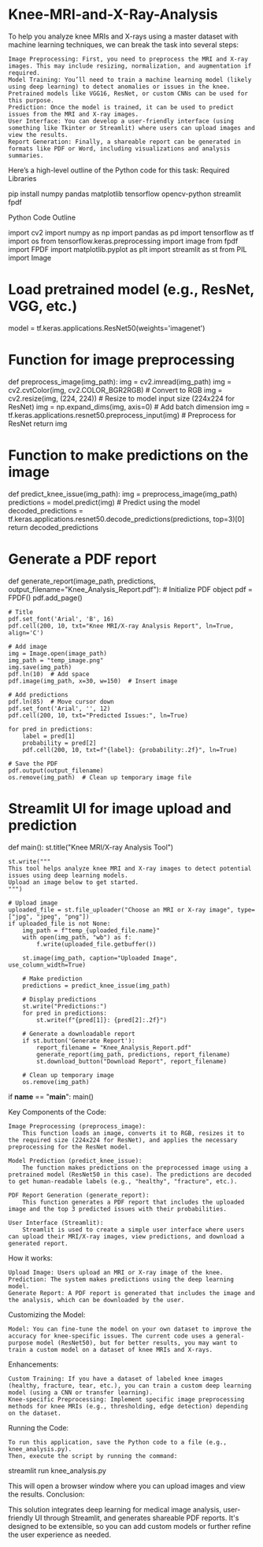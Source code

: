# Knee-MRI-and-X-Ray-Analysis
To help you analyze knee MRIs and X-rays using a master dataset with machine learning techniques, we can break the task into several steps:

    Image Preprocessing: First, you need to preprocess the MRI and X-ray images. This may include resizing, normalization, and augmentation if required.
    Model Training: You’ll need to train a machine learning model (likely using deep learning) to detect anomalies or issues in the knee. Pretrained models like VGG16, ResNet, or custom CNNs can be used for this purpose.
    Prediction: Once the model is trained, it can be used to predict issues from the MRI and X-ray images.
    User Interface: You can develop a user-friendly interface (using something like Tkinter or Streamlit) where users can upload images and view the results.
    Report Generation: Finally, a shareable report can be generated in formats like PDF or Word, including visualizations and analysis summaries.

Here’s a high-level outline of the Python code for this task:
Required Libraries

pip install numpy pandas matplotlib tensorflow opencv-python streamlit fpdf

Python Code Outline

import cv2
import numpy as np
import pandas as pd
import tensorflow as tf
import os
from tensorflow.keras.preprocessing import image
from fpdf import FPDF
import matplotlib.pyplot as plt
import streamlit as st
from PIL import Image

# Load pretrained model (e.g., ResNet, VGG, etc.)
model = tf.keras.applications.ResNet50(weights='imagenet')

# Function for image preprocessing
def preprocess_image(img_path):
    img = cv2.imread(img_path)
    img = cv2.cvtColor(img, cv2.COLOR_BGR2RGB)  # Convert to RGB
    img = cv2.resize(img, (224, 224))  # Resize to model input size (224x224 for ResNet)
    img = np.expand_dims(img, axis=0)  # Add batch dimension
    img = tf.keras.applications.resnet50.preprocess_input(img)  # Preprocess for ResNet
    return img

# Function to make predictions on the image
def predict_knee_issue(img_path):
    img = preprocess_image(img_path)
    predictions = model.predict(img)  # Predict using the model
    decoded_predictions = tf.keras.applications.resnet50.decode_predictions(predictions, top=3)[0]
    return decoded_predictions

# Generate a PDF report
def generate_report(image_path, predictions, output_filename="Knee_Analysis_Report.pdf"):
    # Initialize PDF object
    pdf = FPDF()
    pdf.add_page()

    # Title
    pdf.set_font('Arial', 'B', 16)
    pdf.cell(200, 10, txt="Knee MRI/X-ray Analysis Report", ln=True, align='C')

    # Add image
    img = Image.open(image_path)
    img_path = "temp_image.png"
    img.save(img_path)
    pdf.ln(10)  # Add space
    pdf.image(img_path, x=30, w=150)  # Insert image

    # Add predictions
    pdf.ln(85)  # Move cursor down
    pdf.set_font('Arial', '', 12)
    pdf.cell(200, 10, txt="Predicted Issues:", ln=True)
    
    for pred in predictions:
        label = pred[1]
        probability = pred[2]
        pdf.cell(200, 10, txt=f"{label}: {probability:.2f}", ln=True)

    # Save the PDF
    pdf.output(output_filename)
    os.remove(img_path)  # Clean up temporary image file

# Streamlit UI for image upload and prediction
def main():
    st.title("Knee MRI/X-ray Analysis Tool")

    st.write("""
    This tool helps analyze knee MRI and X-ray images to detect potential issues using deep learning models.
    Upload an image below to get started.
    """)

    # Upload image
    uploaded_file = st.file_uploader("Choose an MRI or X-ray image", type=["jpg", "jpeg", "png"])
    if uploaded_file is not None:
        img_path = f"temp_{uploaded_file.name}"
        with open(img_path, "wb") as f:
            f.write(uploaded_file.getbuffer())

        st.image(img_path, caption="Uploaded Image", use_column_width=True)

        # Make prediction
        predictions = predict_knee_issue(img_path)

        # Display predictions
        st.write("Predictions:")
        for pred in predictions:
            st.write(f"{pred[1]}: {pred[2]:.2f}")

        # Generate a downloadable report
        if st.button('Generate Report'):
            report_filename = "Knee_Analysis_Report.pdf"
            generate_report(img_path, predictions, report_filename)
            st.download_button("Download Report", report_filename)

        # Clean up temporary image
        os.remove(img_path)

if __name__ == "__main__":
    main()

Key Components of the Code:

    Image Preprocessing (preprocess_image):
        This function loads an image, converts it to RGB, resizes it to the required size (224x224 for ResNet), and applies the necessary preprocessing for the ResNet model.

    Model Prediction (predict_knee_issue):
        The function makes predictions on the preprocessed image using a pretrained model (ResNet50 in this case). The predictions are decoded to get human-readable labels (e.g., "healthy", "fracture", etc.).

    PDF Report Generation (generate_report):
        This function generates a PDF report that includes the uploaded image and the top 3 predicted issues with their probabilities.

    User Interface (Streamlit):
        Streamlit is used to create a simple user interface where users can upload their MRI/X-ray images, view predictions, and download a generated report.

How it works:

    Upload Image: Users upload an MRI or X-ray image of the knee.
    Prediction: The system makes predictions using the deep learning model.
    Generate Report: A PDF report is generated that includes the image and the analysis, which can be downloaded by the user.

Customizing the Model:

    Model: You can fine-tune the model on your own dataset to improve the accuracy for knee-specific issues. The current code uses a general-purpose model (ResNet50), but for better results, you may want to train a custom model on a dataset of knee MRIs and X-rays.

Enhancements:

    Custom Training: If you have a dataset of labeled knee images (healthy, fracture, tear, etc.), you can train a custom deep learning model (using a CNN or transfer learning).
    Knee-specific Preprocessing: Implement specific image preprocessing methods for knee MRIs (e.g., thresholding, edge detection) depending on the dataset.

Running the Code:

    To run this application, save the Python code to a file (e.g., knee_analysis.py).
    Then, execute the script by running the command:

streamlit run knee_analysis.py

This will open a browser window where you can upload images and view the results.
Conclusion:

This solution integrates deep learning for medical image analysis, user-friendly UI through Streamlit, and generates shareable PDF reports. It's designed to be extensible, so you can add custom models or further refine the user experience as needed.
